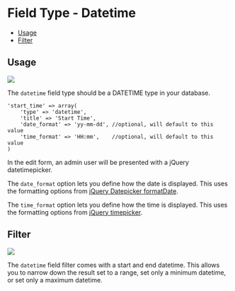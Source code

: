 # Field Type - Datetime

- [Usage](#usage)
- [Filter](#filter)

<a name="usage"></a>
## Usage

<img src="https://raw.github.com/FrozenNode/Laravel-Administrator/master/examples/images/field-type-datetime.png" />

The `datetime` field type should be a DATETIME type in your database.

    'start_time' => array(
        'type' => 'datetime',
        'title' => 'Start Time',
        'date_format' => 'yy-mm-dd', //optional, will default to this value
        'time_format' => 'HH:mm',    //optional, will default to this value
    )

In the edit form, an admin user will be presented with a jQuery datetimepicker.

The `date_format` option lets you define how the date is displayed. This uses the formatting options from [jQuery Datepicker formatDate](http://docs.jquery.com/UI/Datepicker/formatDate).

The `time_format` option lets you define how the time is displayed. This uses the formatting options from [jQuery timepicker](http://trentrichardson.com/examples/timepicker/#tp-formatting).

<a name="filter"></a>
## Filter

<img src="https://raw.github.com/FrozenNode/Laravel-Administrator/master/examples/images/field-type-datetime-filter.png" />

The `datetime` field filter comes with a start and end datetime. This allows you to narrow down the result set to a range, set only a minimum datetime, or set only a maximum datetime.